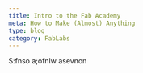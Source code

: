 ```yaml
---
title: Intro to the Fab Academy
meta: How to Make (Almost) Anything
type: blog
category: FabLabs
---
```



S:fnso a;ofnlw asevnon